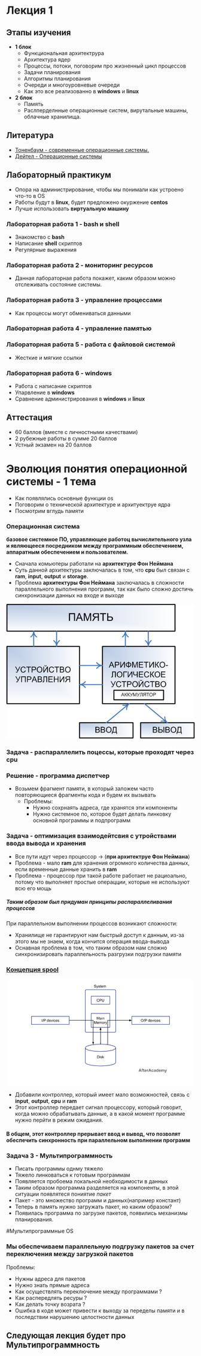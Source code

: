 # Лекция 1

## Этапы изучения
* **1 блок**
  * Функциональная архитектрура
  * Архитектура ядер
  * Процессы, потоки, поговорим про жизненный цикл процессов
  * Задачи планирования
  * Алгоритмы планирования
  * Очереди и многоуровневые очереди
  * Как это все реализованно в **windows** и **linux**
* **2 блок**
  * Память
  * Раслперделнные операционные систем, вирутальные машины, облачные хранилища.

## Литература
* [Тоненбаум - cовременные операционные системы.](https://www.google.com/url?sa=t&rct=j&q=&esrc=s&source=web&cd=&ved=2ahUKEwjBnZiUvM_rAhVt-yoKHakdDywQFjAAegQIARAB&url=https%3A%2F%2Fwww.ss-20.ru%2Findex.php%3Faction%3Ddlattach%3Btopic%3D455.0%3Battach%3D2290&usg=AOvVaw3HLpFcrRpY3YUHx1ikAVVh)
* [Дейтел - Операционные системы](https://www.studmed.ru/lorin-g-deytel-hm-operacionnye-sistemy-glavy-1-3_767af52fbb3.html)
  
## Лабораторный практикум
* Опора на администрирование, чтобы мы понимали как устроено что-то в OS
* Работы будут в **linux**, будет предложено окуржение **centos**
* Лучше использовать **виртуальную машину**

### Лабораторная работа 1 - bash и shell
* Знакомство с **bash**
* Написание **shell** скриптов
* Регулярные выражения

### Лабораторная работа 2 - мониторинг ресурсов
* Данная лабораторная работа покажет, каким образом можно отслеживать состояние системы.

### Лабораторная работа 3 - управление процессами
* Как процессы могут обмениваться данными

### Лабораторная работа 4 - управление памятью

### Лабораторная работа 5 - работа с файловой системой
* Жесткие и мягкие ссылки
### Лабораторная работа 6 - windows
* Работа с написание скриптов
* Упарвление в **windows**
* Сравнение администрирования в **windows** и **linux**

## Аттестация
  * 60 баллов (вместе с личностными качествами)
  * 2 рубежные работы в сумме 20 баллов
  * Устный экзамен на 20 баллов 

# Эволюция понятия операционной системы - 1 тема
* Как появлялись основные функции os
* Поговорим о технической архитектуре и архитуектруе ядра
* Посмотрим вглудь памяти

### Операционная система
**базовое системное ПО, управляющее работоц вычислительного узла и являющееся посредником между программным обеспечением, аппаратным обеспечением и пользователем.**

* Сначала комьютеры работали на **архитектуре Фон Неймана**
* Суть данной архитектуры заключалась в том, что **cpu** был связан с **ram**, **input**, **output** и **storage**.
* Проблема **архитектуры Фон Неймана** заключалась в сложности параллельного выполнения программ, так как было сложно достичь синхронизации данных на входе и выходе

![img](/lectures/os20/images/lecture1/fon_neyman.png)

### Задача - распараллелить поцессы, которые проходят через cpu
### Решение - программа диспетчер
* Возьмем фрагмент памяти, в который заложем часто повторяющиеся фрагменты кода и будем их вызывать
  * Проблемы:
    * Нужно сохрнаять адреса, где хранятся эти компоненты
    * Нужно системное по, которое будет делать линковку основной программы и подпрограмм

### Задача - оптимизация взаимодейтсвия с утройствами ввода вывода и хранения

* Все пути идут через процессор -> (**при архитектруе Фон Неймана**)
* Проблема - мало **ram** для хранения огромного количества данных, если временные данные хранить в **ram**
* Проблема - процессор при такой работе работает не рациоально, потому что выполняет простые операцции, которые не используют всю его мощь

##### Таким образом был придуман принципы распараллеливания процессов

При параллельном выполнении процессов возникают сложности:
* Хранилище не гарантируют нам быстрый доступ к данным, из-за этого мы не знаем, когда кончится операция ввода-вывода
* Оснавная проблема в том, что таким образом нам сложно синхронизировать параллельность разгрузки подгрузки памяти
### [Концепция spool](https://www.geeksforgeeks.org/what-exactly-spooling-is-all-about/)
![spool scheme img](/lectures/os20/images/lecture1/what-is-spooling-in-operating-system-example.png)
* Добавили контроллер, который имеет мало возможностей, связь с **input**, **output**, **cpu** и **ram**
* Этот контроллер передает сигнал процессору, который говорит, когда можно обрабатывать данные, а в какой момент программе нужно перйти в режим ожидания.
#### В общем, этот контроллер прерывает ввод и вывод, что позволят обеспечить синхронность при параллельном выполнении программ

### Задача 3 - Мультипрограммность
* Писать программы однму тяжело
* Тяжело линковаться к готовым программам
* Появляется пробоема локальной необходимости в данных
* Таким образом программа разделяется на компоненты, в этой ситуации появлятеся пониятие *пакет*
* Пакет - это множество программ и данных(например констант)
* Теперь в память нужно загружать пакет, но каким образом?
* Появилась программа по загрузке пакетов, появились механизмы планирования.


#Мультипрограммные OS
### Мы обеспечиваем параллельную подгрузку пакетов за счет переключения между загрузкой пакетов
Проблемы: 
* Нужны адреса для пакетов
* Нужно знать прямые адреса
* Как осуществлять переключение между программами ?
* Как распередлять ресуры ?
* Как делать точку возрата ?
* Ошибка в коде может привести к выходу за переделы памяти и в последствии нарушению целостности данных

## Следующая лекция будет про Мультипрограммность
